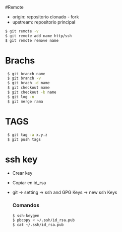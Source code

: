  #Remote
 
 - origin: repositorio  clonado - fork
 - upstream: repositorio principal
 ```sh
 $ git remote -v
 $ git remote add name http/ssh
 $ git remote remove name
 ```
  
 
 # Brachs
 ```sh
  $ git branch name 
  $ git branch -v   
  $ git brach -d name 
  $ git checkout name
  $ git checkout -b name
  $ git log -n
  $ git merge rama
 ```
 
 # TAGS
 ```sh
  $ git tag -a x.y.z
  $ git push tags
 ```
  
 # ssh key
 - Crear key
 - Copiar en id_rsa
 - git -> setting -> ssh and GPG Keys -> new ssh Keys
     
     ### Comandos
     ```sh
     $ ssh-keygen
     $ pbcopy < ~/.ssh/id_rsa.pub
     $ cat ~/.ssh/id_rsa.pub 
     ```